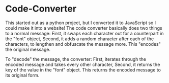 # Code-Converter
This started out as a python project, but I converted it to JavaScript so I could make it into a website!
The code converter basically does two things to a normal message:
First, it swaps each character out for a counterpart in the "font" object,
Second, it adds a random character after each of the characters, to lengthen and obfuscate the message more.
This "encodes" the original message.

To "decode" the message, the converter:
First, iterates through the encoded message and takes every other character,
Second, it returns the key of the value in the "font" object.
This returns the encoded message to its original form.

